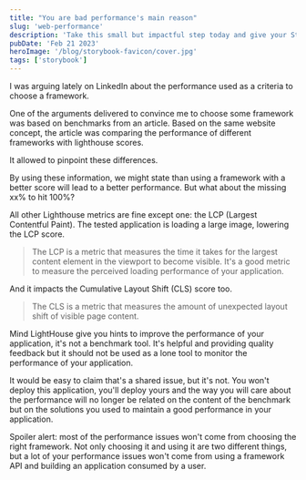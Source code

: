 ```yaml
---
title: "You are bad performance's main reason"
slug: 'web-performance'
description: 'Take this small but impactful step today and give your Storybook application that extra touch of visual appeal and professionalism!'
pubDate: 'Feb 21 2023'
heroImage: '/blog/storybook-favicon/cover.jpg'
tags: ['storybook']
---
```


I was arguing lately on LinkedIn about the performance used as a criteria to choose a framework.

One of the arguments delivered to convince me to choose some framework was based on benchmarks from an article.
Based on the same website concept, the article was comparing the performance of different frameworks with lighthouse scores.

It allowed to pinpoint these differences.


By using these information, we might state than using a framework with a better score will lead to a better performance.
But what about the missing xx% to hit 100%?

All other Lighthouse metrics are fine except one: the LCP (Largest Contentful Paint).
The tested application is loading a large image, lowering the LCP score.

> The LCP is a metric that measures the time it takes for the largest content element in the viewport to become visible.
It's a good metric to measure the perceived loading performance of your application.

And it impacts the Cumulative Layout Shift (CLS) score too.

> The CLS is a metric that measures the amount of unexpected layout shift of visible page content.





Mind LightHouse give you hints to improve the performance of your application, it's not a benchmark tool.
It's helpful and providing quality feedback but it should not be used as a lone tool to monitor the performance of your application. 


It would be easy to claim that's a shared issue, but it's not.
You won't deploy this application, you'll deploy yours and the way you will care about the performance will no longer be related on the content of the benchmark but on the solutions you used to maintain a good performance in your application.


Spoiler alert: most of the performance issues won't come from choosing the right framework.
Not only choosing it and using it are two different things, but a lot of your performance issues won't come from using a framework API and building an application consumed by a user.


